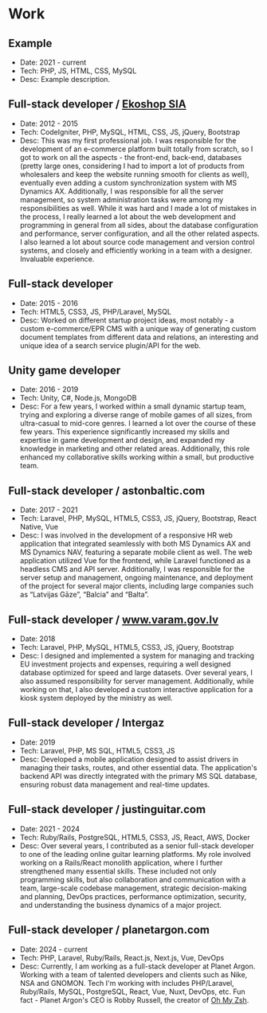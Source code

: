 # Work

## Example
* Date: 2021 - current
* Tech: PHP, JS, HTML, CSS, MySQL
* Desc: Example description.

## Full-stack developer / [Ekoshop SIA](https://ekoshop.lv)
* Date: 2012 - 2015
* Tech: CodeIgniter, PHP, MySQL, HTML, CSS, JS, jQuery, Bootstrap
* Desc: This was my first professional job. I was responsible for the development of an e-commerce platform built totally from scratch, so I got to work on all the aspects - the front-end, back-end, databases (pretty large ones, considering I had to import a lot of products from wholesalers and keep the website running smooth for clients as well), eventually even adding a custom synchronization system with MS Dynamics AX. Additionally, I was responsible for all the server management, so system administration tasks were among my responsibilities as well. While it was hard and I made a lot of mistakes in the process, I really learned a lot about the web development and programming in general from all sides, about the database configuration and performance, server configuration, and all the other related aspects. I also learned a lot about source code management and version control systems, and closely and efficiently working in a team with a designer. Invaluable experience.

## Full-stack developer
* Date: 2015 - 2016
* Tech: HTML5, CSS3, JS, PHP/Laravel, MySQL
* Desc: Worked on different startup project ideas, most notably - a custom e-commerce/EPR CMS with a unique way of generating custom document templates from different data and relations, an interesting and unique idea of a search service plugin/API for the web.

## Unity game developer
* Date: 2016 - 2019
* Tech: Unity, C#, Node.js, MongoDB
* Desc: For a few years, I worked within a small dynamic startup team, trying and exploring a diverse range of mobile games of all sizes, from ultra-casual to mid-core genres. I learned a lot over the course of these few years. This experience significantly increased my skills and expertise in game development and design, and expanded my knowledge in marketing and other related areas. Additionally, this role enhanced my collaborative skills working within a small, but productive team.

## Full-stack developer / astonbaltic.com
* Date: 2017 - 2021
* Tech: Laravel, PHP, MySQL, HTML5, CSS3, JS, jQuery, Bootstrap, React Native, Vue
* Desc: I was involved in the development of a responsive HR web application that integrated seamlessly with both MS Dynamics AX and MS Dynamics NAV, featuring a separate mobile client as well. The web application utilized Vue for the frontend, while Laravel functioned as a headless CMS and API server. Additionally, I was responsible for the server setup and management, ongoing maintenance, and deployment of the project for several major clients, including large companies such as “Latvijas Gāze”, “Balcia” and “Balta”.

## Full-stack developer / www.varam.gov.lv
* Date: 2018
* Tech: Laravel, PHP, MySQL, HTML5, CSS3, JS, jQuery, Bootstrap
* Desc: I designed and implemented a system for managing and tracking EU investment projects and expenses, requiring a well designed database optimized for speed and large datasets. Over several years, I also assumed responsibility for server management. Additionally, while working on that, I also developed a custom interactive application for a kiosk system deployed by the ministry as well.

## Full-stack developer / Intergaz
* Date: 2019
* Tech: Laravel, PHP, MS SQL, HTML5, CSS3, JS
* Desc: Developed a mobile application designed to assist drivers in managing their tasks, routes, and other essential data. The application's backend API was directly integrated with the primary MS SQL database, ensuring robust data management and real-time updates.

## Full-stack developer / justinguitar.com
* Date: 2021 - 2024
* Tech: Ruby/Rails, PostgreSQL, HTML5, CSS3, JS, React, AWS, Docker
* Desc: Over several years, I contributed as a senior full-stack developer to one of the leading online guitar learning platforms. My role involved working on a Rails/React monolith application, where I further strengthened many essential skills. These included not only programming skills, but also collaboration and communication with a team, large-scale codebase management, strategic decision-making and planning, DevOps practices, performance optimization, security, and understanding the business dynamics of a major project.

## Full-stack developer / planetargon.com
* Date: 2024 - current
* Tech: PHP, Laravel, Ruby/Rails, React.js, Next.js, Vue, DevOps
* Desc: Currently, I am working as a full-stack developer at Planet Argon. Working with a team of talented developers and clients such as Nike, NSA and GNOMON. Tech I'm working with includes PHP/Laravel, Ruby/Rails, MySQL, PostgreSQL, React, Vue, Nuxt, DevOps, etc. Fun fact - Planet Argon's CEO is Robby Russell, the creator of [Oh My Zsh](https://ohmyz.sh/).
